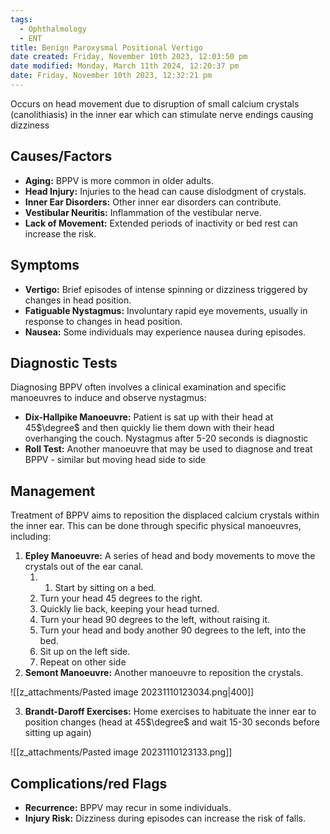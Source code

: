 ```yaml
---
tags:
  - Ophthalmology
  - ENT
title: Benign Paroxysmal Positional Vertigo
date created: Friday, November 10th 2023, 12:03:50 pm
date modified: Monday, March 11th 2024, 12:20:37 pm
date: Friday, November 10th 2023, 12:32:21 pm
---
```

 Occurs on head movement due to disruption of small calcium crystals (canolithiasis) in the inner ear which can stimulate nerve endings causing dizziness 


## Causes/Factors

- **Aging:** BPPV is more common in older adults.
- **Head Injury:** Injuries to the head can cause dislodgment of crystals.
- **Inner Ear Disorders:** Other inner ear disorders can contribute.
- **Vestibular Neuritis:** Inflammation of the vestibular nerve.
- **Lack of Movement:** Extended periods of inactivity or bed rest can increase the risk.

## Symptoms

- **Vertigo:** Brief episodes of intense spinning or dizziness triggered by changes in head position.
- **Fatiguable Nystagmus:** Involuntary rapid eye movements, usually in response to changes in head position.
- **Nausea:** Some individuals may experience nausea during episodes.

## Diagnostic Tests

Diagnosing BPPV often involves a clinical examination and specific manoeuvres to induce and observe nystagmus:

- **Dix-Hallpike Manoeuvre:** Patient is sat up with their head at 45$\degree$ and then quickly lie them down with their head overhanging the couch. Nystagmus after 5-20 seconds is diagnostic
- **Roll Test:** Another manoeuvre that may be used to diagnose and treat BPPV - similar but moving head side to side

## Management

Treatment of BPPV aims to reposition the displaced calcium crystals within the inner ear. This can be done through specific physical manoeuvres, including:

1. **Epley Manoeuvre:** A series of head and body movements to move the crystals out of the ear canal.
	1. 1. Start by sitting on a bed.
	2. Turn your head 45 degrees to the right.
	3. Quickly lie back, keeping your head turned.
	4. Turn your head 90 degrees to the left, without raising it.
	5. Turn your head and body another 90 degrees to the left, into the bed. 
	6. Sit up on the left side.
	7. Repeat on other side
2. **Semont Manoeuvre:** Another manoeuvre to reposition the crystals.

![[z_attachments/Pasted image 20231110123034.png|400]]

3. **Brandt-Daroff Exercises:** Home exercises to habituate the inner ear to position changes (head at 45$\degree$ and wait 15-30 seconds before sitting up again)

![[z_attachments/Pasted image 20231110123133.png]]

## Complications/red Flags

- **Recurrence:** BPPV may recur in some individuals.
- **Injury Risk:** Dizziness during episodes can increase the risk of falls.
